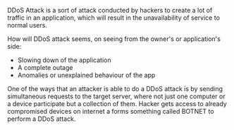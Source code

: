 DDoS Attack is a sort of attack conducted by hackers to create a lot of traffic in an application, which will result in the unavailability of service to normal users.

How will DDoS attack seems,  on seeing from the owner's or application's side:
- Slowing down of the application
- A complete outage
- Anomalies or unexplained behaviour of the app

One of the ways that an attacker is able to do a DDoS attack is by sending simultaneous requests to the target server, where not just one computer or a device participate but a collection of them. Hacker gets access to already compromised devices on internet a forms something called BOTNET to perform a DDoS attack. 